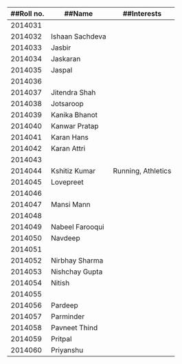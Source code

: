 | ##Roll no.    |      ##Name          |     ##Interests 
| --------------|----------------------|-----------------------------------------------------------
| 2014031       |                      |   
| 2014032       |   Ishaan Sachdeva    |
| 2014033       |   Jasbir             |
| 2014034       |   Jaskaran           |
| 2014035       |   Jaspal             |
| 2014036       |                      |
| 2014037       |   Jitendra Shah      |
| 2014038       |   Jotsaroop          |
| 2014039       |   Kanika Bhanot      | 
| 2014040       |   Kanwar Pratap      |
| 2014041       |   Karan Hans         |
| 2014042       |   Karan Attri        |
| 2014043       |                      |
| 2014044       |   Kshitiz Kumar      |   Running, Athletics
| 2014045       |   Lovepreet          |
| 2014046       |                      |
| 2014047       |   Mansi Mann         |
| 2014048       |                      |
| 2014049       |   Nabeel Farooqui    | 
| 2014050       |   Navdeep            |
| 2014051       |                      |
| 2014052       |   Nirbhay Sharma     |
| 2014053       |   Nishchay Gupta     |
| 2014054       |   Nitish             |
| 2014055       |                      |
| 2014056       |   Pardeep            |
| 2014057       |   Parminder          |
| 2014058       |   Pavneet Thind      |
| 2014059       |   Pritpal            |
| 2014060       |   Priyanshu          |
